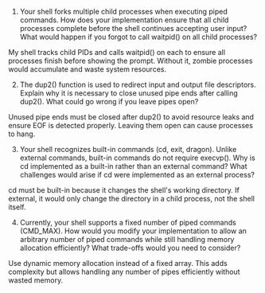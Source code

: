 1. Your shell forks multiple child processes when executing piped commands. How does your implementation ensure that all child processes complete before the shell continues accepting user input? What would happen if you forgot to call waitpid() on all child processes?

My shell tracks child PIDs and calls waitpid() on each to ensure all processes finish before showing the prompt. Without it, zombie processes would accumulate and waste system resources.

2. The dup2() function is used to redirect input and output file descriptors. Explain why it is necessary to close unused pipe ends after calling dup2(). What could go wrong if you leave pipes open?

Unused pipe ends must be closed after dup2() to avoid resource leaks and ensure EOF is detected properly. Leaving them open can cause processes to hang.


3. Your shell recognizes built-in commands (cd, exit, dragon). Unlike external commands, built-in commands do not require execvp(). Why is cd implemented as a built-in rather than an external command? What challenges would arise if cd were implemented as an external process?

cd must be built-in because it changes the shell's working directory. If external, it would only change the directory in a child process, not the shell itself.

4. Currently, your shell supports a fixed number of piped commands (CMD_MAX). How would you modify your implementation to allow an arbitrary number of piped commands while still handling memory allocation efficiently? What trade-offs would you need to consider?

Use dynamic memory allocation instead of a fixed array. This adds complexity but allows handling any number of pipes efficiently without wasted memory.
